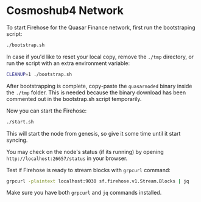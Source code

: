 # Cosmoshub4 Network

To start Firehose for the Quasar Finance network, first run the bootstraping script:

```bash
./bootstrap.sh
```

In case if you'd like to reset your local copy, remove the `./tmp` directory, or
run the script with an extra environment variable:

```bash
CLEANUP=1 ./bootstrap.sh
```

After bootstrapping is complete, copy-paste the `quasarnoded` binary inside the `./tmp` folder. This is needed because
the binary download has been commented out in the bootstrap.sh script temporarily.

Now you can start the Firehose:

```bash
./start.sh
```

This will start the node from genesis, so give it some time until it start syncing.

You may check on the node's status (if its running) by opening `http://localhost:26657/status` in your browser.

Test if Firehose is ready to stream blocks with `grpcurl` command:

```bash
grpcurl -plaintext localhost:9030 sf.firehose.v1.Stream.Blocks | jq
```

Make sure you have both `grpcurl` and `jq` commands installed.
